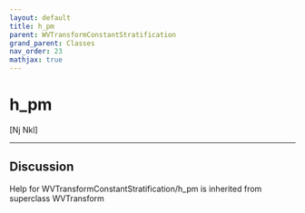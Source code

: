 ```yaml
---
layout: default
title: h_pm
parent: WVTransformConstantStratification
grand_parent: Classes
nav_order: 23
mathjax: true
---
```


#  h_pm

[Nj Nkl]


---

## Discussion

Help for WVTransformConstantStratification/h_pm is inherited from superclass WVTransform
